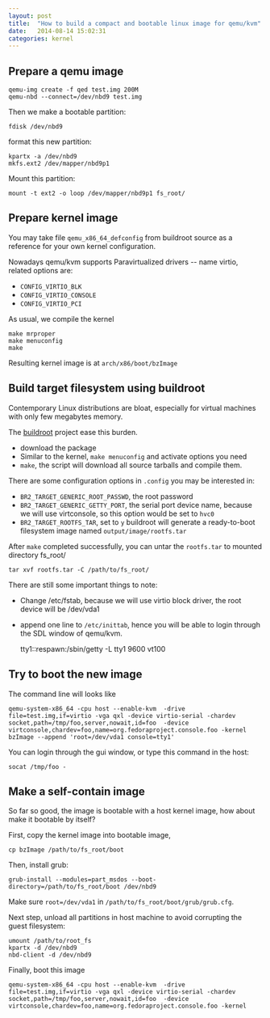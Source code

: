 ```yaml
---
layout: post
title:  "How to build a compact and bootable linux image for qemu/kvm"
date:   2014-08-14 15:02:31
categories: kernel
---
```


Prepare a qemu image
---------------------

	qemu-img create -f qed test.img 200M
	qemu-nbd --connect=/dev/nbd9 test.img

Then we make a bootable partition:

	fdisk /dev/nbd9

format this new partition:

	kpartx -a /dev/nbd9
	mkfs.ext2 /dev/mapper/nbd9p1

Mount this partition:

	mount -t ext2 -o loop /dev/mapper/nbd9p1 fs_root/


Prepare kernel image
---------------------

You may take file `qemu_x86_64_defconfig` from buildroot source as a reference
for your own kernel configuration.

Nowadays qemu/kvm supports Paravirtualized drivers -- name virtio, related options
are:

+ `CONFIG_VIRTIO_BLK`
+ `CONFIG_VIRTIO_CONSOLE`
+ `CONFIG_VIRTIO_PCI`

As usual, we compile the kernel

	make mrproper
	make menuconfig
	make

Resulting kernel image is at `arch/x86/boot/bzImage`


Build target filesystem using buildroot
--------------------------------------------

Contemporary Linux distributions are bloat, especially for virtual machines
with only few megabytes memory.

The [buildroot](http://buildroot.uclibc.org/) project ease this burden.

+ download the package
+ Similar to the kernel, `make menuconfig` and activate options you need
+ `make`, the script will download all source tarballs and compile them.

There are some configuration options in `.config` you may be interested in:

+ `BR2_TARGET_GENERIC_ROOT_PASSWD`, the root password
+ `BR2_TARGET_GENERIC_GETTY_PORT`, the serial port device name, because we
   will use virtconsole, so this option would be set to `hvc0`
+ `BR2_TARGET_ROOTFS_TAR`, set to `y` buildroot will generate a ready-to-boot
  filesystem image named `output/image/rootfs.tar`

After `make` completed successfully, you can untar the `rootfs.tar` to mounted
directory fs_root/

	tar xvf rootfs.tar -C /path/to/fs_root/

There are still some important things to note:

+ Change /etc/fstab, because we will use virtio block driver, the root device
  will be /dev/vda1
+ append one line to `/etc/inittab`, hence you will be able to login through
  the SDL window of qemu/kvm.

	tty1::respawn:/sbin/getty -L tty1 9600 vt100

Try to boot the new image
--------------------------

The command line will looks like

	qemu-system-x86_64 -cpu host --enable-kvm  -drive file=test.img,if=virtio -vga qxl -device virtio-serial -chardev socket,path=/tmp/foo,server,nowait,id=foo  -device virtconsole,chardev=foo,name=org.fedoraproject.console.foo -kernel bzImage --append 'root=/dev/vda1 console=tty1'

You can login through the gui window, or type this command in the host:

	socat /tmp/foo -

Make a self-contain image
--------------------------

So far so good, the image is bootable with a host kernel image, how about
make it bootable by itself?

First, copy the kernel image into bootable image,

	cp bzImage /path/to/fs_root/boot

Then, install grub:

	grub-install --modules=part_msdos --boot-directory=/path/to/fs_root/boot /dev/nbd9

Make sure `root=/dev/vda1` in `/path/to/fs_root/boot/grub/grub.cfg`.

Next step, unload all partitions in host machine to avoid corrupting the
guest filesystem:

	umount /path/to/root_fs
	kpartx -d /dev/nbd9
	nbd-client -d /dev/nbd9

Finally, boot this image

	qemu-system-x86_64 -cpu host --enable-kvm  -drive file=test.img,if=virtio -vga qxl -device virtio-serial -chardev socket,path=/tmp/foo,server,nowait,id=foo  -device virtconsole,chardev=foo,name=org.fedoraproject.console.foo -kernel
